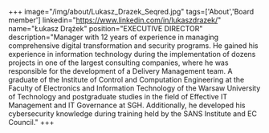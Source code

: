 +++
image="/img/about/Lukasz_Drazek_Seqred.jpg"
tags=['About','Board member']
linkedin="https://www.linkedin.com/in/lukaszdrazek/"
name="Łukasz Drążek"
position="EXECUTIVE DIRECTOR"
description="Manager with 12 years of experience in managing comprehensive digital transformation and security programs. He gained his experience in information technology during the implementation of dozens projects in one of the largest consulting companies, where he was responsible for the development of a Delivery Management team. A graduate of the Institute of Control and Computation Engineering at the Faculty of Electronics and Information Technology of the Warsaw University of Technology and postgraduate studies in the field of Effective IT Management and IT Governance at SGH. Additionally, he developed his cybersecurity knowledge during training held by the SANS Institute and EC Council."
+++
